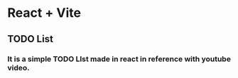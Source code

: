 # React + Vite

## TODO List

### It is a simple TODO LIst made in react in reference with youtube video.
